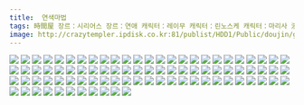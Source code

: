 ```yaml
---
title:  연색마법
tags: 時間屋 장르：시리어스 장르：연애 캐릭터：레이무 캐릭터：린노스케 캐릭터：마리사 湊 동방_동인지
image: http://crazytempler.ipdisk.co.kr:81/publist/HDD1/Public/doujin/ghap/5200/001.jpg
---
```

<img src="http://crazytempler.ipdisk.co.kr:81/publist/HDD1/Public/doujin/ghap/5200/001.jpg">
<img src="http://crazytempler.ipdisk.co.kr:81/publist/HDD1/Public/doujin/ghap/5200/002.jpg">
<img src="http://crazytempler.ipdisk.co.kr:81/publist/HDD1/Public/doujin/ghap/5200/003.jpg">
<img src="http://crazytempler.ipdisk.co.kr:81/publist/HDD1/Public/doujin/ghap/5200/004.jpg">
<img src="http://crazytempler.ipdisk.co.kr:81/publist/HDD1/Public/doujin/ghap/5200/005.jpg">
<img src="http://crazytempler.ipdisk.co.kr:81/publist/HDD1/Public/doujin/ghap/5200/006.jpg">
<img src="http://crazytempler.ipdisk.co.kr:81/publist/HDD1/Public/doujin/ghap/5200/007.jpg">
<img src="http://crazytempler.ipdisk.co.kr:81/publist/HDD1/Public/doujin/ghap/5200/008.jpg">
<img src="http://crazytempler.ipdisk.co.kr:81/publist/HDD1/Public/doujin/ghap/5200/009.jpg">
<img src="http://crazytempler.ipdisk.co.kr:81/publist/HDD1/Public/doujin/ghap/5200/010.jpg">
<img src="http://crazytempler.ipdisk.co.kr:81/publist/HDD1/Public/doujin/ghap/5200/011.jpg">
<img src="http://crazytempler.ipdisk.co.kr:81/publist/HDD1/Public/doujin/ghap/5200/012.jpg">
<img src="http://crazytempler.ipdisk.co.kr:81/publist/HDD1/Public/doujin/ghap/5200/013.jpg">
<img src="http://crazytempler.ipdisk.co.kr:81/publist/HDD1/Public/doujin/ghap/5200/014.jpg">
<img src="http://crazytempler.ipdisk.co.kr:81/publist/HDD1/Public/doujin/ghap/5200/015.jpg">
<img src="http://crazytempler.ipdisk.co.kr:81/publist/HDD1/Public/doujin/ghap/5200/016.jpg">
<img src="http://crazytempler.ipdisk.co.kr:81/publist/HDD1/Public/doujin/ghap/5200/017.jpg">
<img src="http://crazytempler.ipdisk.co.kr:81/publist/HDD1/Public/doujin/ghap/5200/018.jpg">
<img src="http://crazytempler.ipdisk.co.kr:81/publist/HDD1/Public/doujin/ghap/5200/019.jpg">
<img src="http://crazytempler.ipdisk.co.kr:81/publist/HDD1/Public/doujin/ghap/5200/020.jpg">
<img src="http://crazytempler.ipdisk.co.kr:81/publist/HDD1/Public/doujin/ghap/5200/021.jpg">
<img src="http://crazytempler.ipdisk.co.kr:81/publist/HDD1/Public/doujin/ghap/5200/022.jpg">
<img src="http://crazytempler.ipdisk.co.kr:81/publist/HDD1/Public/doujin/ghap/5200/023.jpg">
<img src="http://crazytempler.ipdisk.co.kr:81/publist/HDD1/Public/doujin/ghap/5200/024.jpg">
<img src="http://crazytempler.ipdisk.co.kr:81/publist/HDD1/Public/doujin/ghap/5200/025.jpg">
<img src="http://crazytempler.ipdisk.co.kr:81/publist/HDD1/Public/doujin/ghap/5200/026.jpg">
<img src="http://crazytempler.ipdisk.co.kr:81/publist/HDD1/Public/doujin/ghap/5200/027.jpg">
<img src="http://crazytempler.ipdisk.co.kr:81/publist/HDD1/Public/doujin/ghap/5200/028.jpg">
<img src="http://crazytempler.ipdisk.co.kr:81/publist/HDD1/Public/doujin/ghap/5200/029.jpg">
<img src="http://crazytempler.ipdisk.co.kr:81/publist/HDD1/Public/doujin/ghap/5200/030.jpg">
<img src="http://crazytempler.ipdisk.co.kr:81/publist/HDD1/Public/doujin/ghap/5200/031.jpg">
<img src="http://crazytempler.ipdisk.co.kr:81/publist/HDD1/Public/doujin/ghap/5200/032.jpg">
<img src="http://crazytempler.ipdisk.co.kr:81/publist/HDD1/Public/doujin/ghap/5200/033.jpg">
<img src="http://crazytempler.ipdisk.co.kr:81/publist/HDD1/Public/doujin/ghap/5200/034.jpg">
<img src="http://crazytempler.ipdisk.co.kr:81/publist/HDD1/Public/doujin/ghap/5200/035.jpg">
<img src="http://crazytempler.ipdisk.co.kr:81/publist/HDD1/Public/doujin/ghap/5200/036.jpg">
<img src="http://crazytempler.ipdisk.co.kr:81/publist/HDD1/Public/doujin/ghap/5200/037.jpg">
<img src="http://crazytempler.ipdisk.co.kr:81/publist/HDD1/Public/doujin/ghap/5200/038.jpg">
<img src="http://crazytempler.ipdisk.co.kr:81/publist/HDD1/Public/doujin/ghap/5200/039.jpg">
<img src="http://crazytempler.ipdisk.co.kr:81/publist/HDD1/Public/doujin/ghap/5200/040.jpg">
<img src="http://crazytempler.ipdisk.co.kr:81/publist/HDD1/Public/doujin/ghap/5200/041.jpg">
<img src="http://crazytempler.ipdisk.co.kr:81/publist/HDD1/Public/doujin/ghap/5200/042.jpg">
<img src="http://crazytempler.ipdisk.co.kr:81/publist/HDD1/Public/doujin/ghap/5200/043.jpg">
<img src="http://crazytempler.ipdisk.co.kr:81/publist/HDD1/Public/doujin/ghap/5200/044.jpg">
<img src="http://crazytempler.ipdisk.co.kr:81/publist/HDD1/Public/doujin/ghap/5200/045.jpg">
<img src="http://crazytempler.ipdisk.co.kr:81/publist/HDD1/Public/doujin/ghap/5200/046.jpg">
<img src="http://crazytempler.ipdisk.co.kr:81/publist/HDD1/Public/doujin/ghap/5200/047.jpg">
<img src="http://crazytempler.ipdisk.co.kr:81/publist/HDD1/Public/doujin/ghap/5200/048.jpg">
<img src="http://crazytempler.ipdisk.co.kr:81/publist/HDD1/Public/doujin/ghap/5200/049.jpg">
<img src="http://crazytempler.ipdisk.co.kr:81/publist/HDD1/Public/doujin/ghap/5200/050.jpg">
<img src="http://crazytempler.ipdisk.co.kr:81/publist/HDD1/Public/doujin/ghap/5200/051.jpg">
<img src="http://crazytempler.ipdisk.co.kr:81/publist/HDD1/Public/doujin/ghap/5200/052.jpg">
<img src="http://crazytempler.ipdisk.co.kr:81/publist/HDD1/Public/doujin/ghap/5200/053.jpg">
<img src="http://crazytempler.ipdisk.co.kr:81/publist/HDD1/Public/doujin/ghap/5200/054.jpg">
<img src="http://crazytempler.ipdisk.co.kr:81/publist/HDD1/Public/doujin/ghap/5200/055.jpg">
<img src="http://crazytempler.ipdisk.co.kr:81/publist/HDD1/Public/doujin/ghap/5200/056.jpg">
<img src="http://crazytempler.ipdisk.co.kr:81/publist/HDD1/Public/doujin/ghap/5200/057.jpg">
<img src="http://crazytempler.ipdisk.co.kr:81/publist/HDD1/Public/doujin/ghap/5200/058.jpg">
<img src="http://crazytempler.ipdisk.co.kr:81/publist/HDD1/Public/doujin/ghap/5200/059.jpg">
<img src="http://crazytempler.ipdisk.co.kr:81/publist/HDD1/Public/doujin/ghap/5200/060.jpg">
<img src="http://crazytempler.ipdisk.co.kr:81/publist/HDD1/Public/doujin/ghap/5200/061.jpg">
<img src="http://crazytempler.ipdisk.co.kr:81/publist/HDD1/Public/doujin/ghap/5200/062.jpg">
<img src="http://crazytempler.ipdisk.co.kr:81/publist/HDD1/Public/doujin/ghap/5200/063.jpg">
<img src="http://crazytempler.ipdisk.co.kr:81/publist/HDD1/Public/doujin/ghap/5200/064.jpg">
<img src="http://crazytempler.ipdisk.co.kr:81/publist/HDD1/Public/doujin/ghap/5200/065.jpg">
<img src="http://crazytempler.ipdisk.co.kr:81/publist/HDD1/Public/doujin/ghap/5200/066.jpg">
<img src="http://crazytempler.ipdisk.co.kr:81/publist/HDD1/Public/doujin/ghap/5200/067.jpg">
<img src="http://crazytempler.ipdisk.co.kr:81/publist/HDD1/Public/doujin/ghap/5200/068.jpg">
<img src="http://crazytempler.ipdisk.co.kr:81/publist/HDD1/Public/doujin/ghap/5200/069.jpg">
<img src="http://crazytempler.ipdisk.co.kr:81/publist/HDD1/Public/doujin/ghap/5200/070.jpg">
<img src="http://crazytempler.ipdisk.co.kr:81/publist/HDD1/Public/doujin/ghap/5200/071.jpg">
<img src="http://crazytempler.ipdisk.co.kr:81/publist/HDD1/Public/doujin/ghap/5200/072.jpg">
<img src="http://crazytempler.ipdisk.co.kr:81/publist/HDD1/Public/doujin/ghap/5200/073.jpg">
<img src="http://crazytempler.ipdisk.co.kr:81/publist/HDD1/Public/doujin/ghap/5200/074.jpg">
<img src="http://crazytempler.ipdisk.co.kr:81/publist/HDD1/Public/doujin/ghap/5200/075.jpg">
<img src="http://crazytempler.ipdisk.co.kr:81/publist/HDD1/Public/doujin/ghap/5200/076.jpg">
<img src="http://crazytempler.ipdisk.co.kr:81/publist/HDD1/Public/doujin/ghap/5200/077.jpg">
<img src="http://crazytempler.ipdisk.co.kr:81/publist/HDD1/Public/doujin/ghap/5200/078.jpg">
<img src="http://crazytempler.ipdisk.co.kr:81/publist/HDD1/Public/doujin/ghap/5200/079.jpg">
<img src="http://crazytempler.ipdisk.co.kr:81/publist/HDD1/Public/doujin/ghap/5200/080.jpg">
<img src="http://crazytempler.ipdisk.co.kr:81/publist/HDD1/Public/doujin/ghap/5200/081.jpg">
<img src="http://crazytempler.ipdisk.co.kr:81/publist/HDD1/Public/doujin/ghap/5200/082.jpg">
<img src="http://crazytempler.ipdisk.co.kr:81/publist/HDD1/Public/doujin/ghap/5200/083.jpg">
<img src="http://crazytempler.ipdisk.co.kr:81/publist/HDD1/Public/doujin/ghap/5200/084.jpg">
<img src="http://crazytempler.ipdisk.co.kr:81/publist/HDD1/Public/doujin/ghap/5200/085.jpg">
<img src="http://crazytempler.ipdisk.co.kr:81/publist/HDD1/Public/doujin/ghap/5200/086.jpg">
